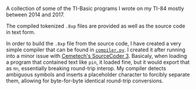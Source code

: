 A collection of some of the TI-Basic programs I wrote on my TI-84 mostly between 2014 and 2017.

The compiled tokenized `.8xp` files are provided as well as the source code in text form.

In order to build the `.8xp` file from the source code, I have created a very simple compiler that can be found in [`compiler.py`](compiler/compiler.py). I created it after running into a minor issue with [Cemetech's SourceCoder 3](https://www.cemetech.net/sc/). Basicaly, when loading a program that contained text like `pin`, it loaded fine, but it would export that as `πn`, essentially breaking round-trip interop. My compiler detects ambiguous symbols and inserts a placeholder character to forcibly separate them, allowing for byte-for-byte identical round-trip conversions.
